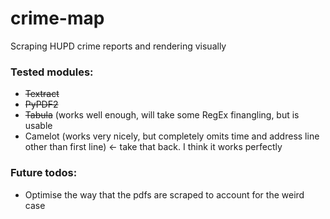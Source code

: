 # crime-map
Scraping HUPD crime reports and rendering visually


### Tested modules: 

- ~~Textract~~
- ~~PyPDF2~~
- ~~Tabula~~ (works well enough, will take some RegEx finangling, but is usable
- Camelot (works very nicely, but completely omits time and address line other than first line) <- take that back. I think it works perfectly

### Future todos: 
- Optimise the way that the pdfs are scraped to account for the weird case